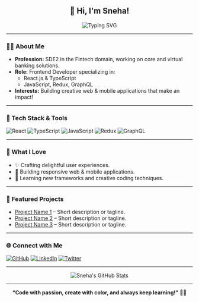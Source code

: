 <!-- Profile README for jsneham -->

<h2 align="center">👋 Hi, I'm Sneha!</h2>
<p align="center">
  <img src="https://readme-typing-svg.demolab.com?font=Fira+Code&pause=1000&color=FC6C85&width=435&lines=SDE2+%7C+Fintech+Domain;Frontend+Dev+%E2%9C%A8+React%2C+TypeScript;Building+Core+%26+Virtual+Banking+Solutions;Creative.+Curious.+Colorful!+%F0%9F%8C%88" alt="Typing SVG" />
</p>

---

### 👩‍💻 About Me

- **Profession:** SDE2 in the Fintech domain, working on core and virtual banking solutions.
- **Role:** Frontend Developer specializing in:
  - React.js & TypeScript
  - JavaScript, Redux, GraphQL
- **Interests:** Building creative web & mobile applications that make an impact!

---

### 🚀 Tech Stack & Tools

![React](https://img.shields.io/badge/-React-61DAFB?logo=react&logoColor=white&style=for-the-badge)
![TypeScript](https://img.shields.io/badge/-TypeScript-3178C6?logo=typescript&logoColor=white&style=for-the-badge)
![JavaScript](https://img.shields.io/badge/-JavaScript-F7DF1E?logo=javascript&logoColor=black&style=for-the-badge)
![Redux](https://img.shields.io/badge/-Redux-764ABC?logo=redux&logoColor=white&style=for-the-badge)
![GraphQL](https://img.shields.io/badge/-GraphQL-E10098?logo=graphql&logoColor=white&style=for-the-badge)

---

### 🌈 What I Love

- ✨ Crafting delightful user experiences.
- 📱 Building responsive web & mobile applications.
- 🚀 Learning new frameworks and creative coding techniques.

---

### 🌟 Featured Projects

<!-- Add your project highlights below. Example: -->
- [Project Name 1](#) – Short description or tagline.
- [Project Name 2](#) – Short description or tagline.
- [Project Name 3](#) – Short description or tagline.

---

### 🌐 Connect with Me

[![GitHub](https://img.shields.io/badge/GitHub-24292E?style=for-the-badge&logo=github&logoColor=white)](https://github.com/jsneham)
[![LinkedIn](https://img.shields.io/badge/LinkedIn-0077B5?style=for-the-badge&logo=linkedin&logoColor=white)](https://linkedin.com/in/YOUR-LINKEDIN)
[![Twitter](https://img.shields.io/badge/Twitter-1DA1F2?style=for-the-badge&logo=twitter&logoColor=white)](https://twitter.com/YOUR-TWITTER)

---

<p align="center">
  <img src="https://github-readme-stats.vercel.app/api?username=jsneham&show_icons=true&theme=radical" alt="Sneha's GitHub Stats" />
</p>

---

<!-- Fun, creative footer -->
<p align="center">
  <b>“Code with passion, create with color, and always keep learning!”</b> 🎨✨
</p>

<!-- https://github.com/ombharatiya/FAANG-Coding-Interview-Questions -->